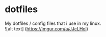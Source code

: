 # dotfiles
My dotfiles / config files that i use in my linux.<br>
![alt text] (https://imgur.com/a/JJcLHol)
